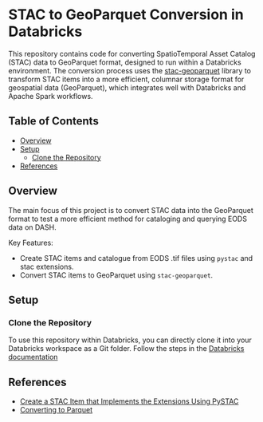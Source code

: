 # STAC to GeoParquet Conversion in Databricks

This repository contains code for converting SpatioTemporal Asset Catalog (STAC) data to GeoParquet format, designed to run within a Databricks environment. The conversion process uses the [stac-geoparquet](https://stac-utils.github.io/stac-geoparquet/) library to transform STAC items into a more efficient, columnar storage format for geospatial data (GeoParquet), which integrates well with Databricks and Apache Spark workflows.

## Table of Contents

- [Overview](#overview)
- [Setup](#setup)
  - [Clone the Repository](#clone-the-repository)
- [References](#references)

## Overview

The main focus of this project is to convert STAC data into the GeoParquet format to test a more efficient method for cataloging and querying EODS data on DASH. 

Key Features:
- Create STAC items and catalogue from EODS .tif files using `pystac` and stac extensions.
- Convert STAC items to GeoParquet using `stac-geoparquet`.

## Setup

### Clone the Repository

To use this repository within Databricks, you can directly clone it into your Databricks workspace as a Git folder. Follow the steps in the [Databricks documentation](https://docs.databricks.com/en/repos/git-operations-with-repos.html#clone-a-repo-connected-to-a-remote-git-repository) 

## References

- [Create a STAC Item that Implements the Extensions Using PySTAC](https://stacspec.org/en/tutorials/3-create-stac-item-with-extension/)
- [Converting to Parquet](https://stac-utils.github.io/stac-geoparquet/latest/examples/naip/)